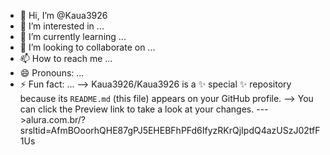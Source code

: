 - 👋 Hi, I’m @Kaua3926
- 👀 I’m interested in ...
- 🌱 I’m currently learning ...
- 💞️ I’m looking to collaborate on ...
- 📫 How to reach me ...
- 😄 Pronouns: ...
- ⚡ Fun fact: ...
--> Kaua3926/Kaua3926 is a ✨ special ✨ repository because its `README.md` (this file) appears on your GitHub profile.
--> You can click the Preview link to take a look at your changes.
--->alura.com.br/?srsltid=AfmBOoorhQHE87gPJ5EHEBFhPFd6IfyzRKrQjIpdQ4azUSzJ02tfF1Us
